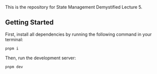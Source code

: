 This is the repository for State Management Demystified Lecture 5.

## Getting Started

First, install all dependencies by running the following command in your terminal:

```bash
pnpm i
```

Then, run the development server:

```bash
pnpm dev
```
